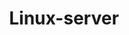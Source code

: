 ---
title: "Linux-server"
summary: "Server management & automation"
icon: "circle-stack"
percent: 40
---